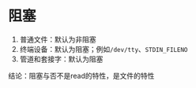 # 阻塞

1. 普通文件：默认为非阻塞
2. 终端设备：默认为阻塞；例如`/dev/tty`、`STDIN_FILENO`
3. 管道和套接字：默认为阻塞

结论：阻塞与否不是read的特性，是文件的特性